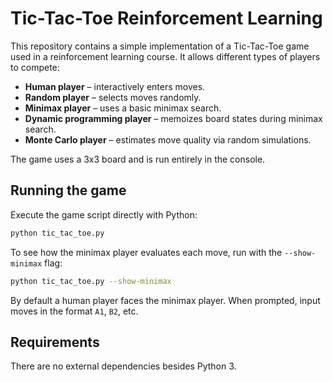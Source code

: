 # Tic-Tac-Toe Reinforcement Learning

This repository contains a simple implementation of a Tic-Tac-Toe game used in a reinforcement learning course. It allows different types of players to compete:

- **Human player** – interactively enters moves.
- **Random player** – selects moves randomly.
- **Minimax player** – uses a basic minimax search.
- **Dynamic programming player** – memoizes board states during minimax search.
- **Monte Carlo player** – estimates move quality via random simulations.

The game uses a 3x3 board and is run entirely in the console.

## Running the game

Execute the game script directly with Python:

```bash
python tic_tac_toe.py
```

To see how the minimax player evaluates each move, run with the `--show-minimax` flag:

```bash
python tic_tac_toe.py --show-minimax
```

By default a human player faces the minimax player. When prompted, input moves in the format `A1`, `B2`, etc.

## Requirements

There are no external dependencies besides Python 3.
